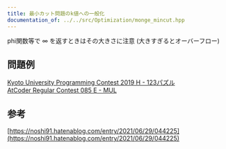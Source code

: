 ```yaml
---
title: 最小カット問題のk値への一般化
documentation_of: ../../src/Optimization/monge_mincut.hpp
---
```

phi関数等で ∞ を返すときはその大きさに注意 (大きすぎるとオーバーフロー)

## 問題例
[Kyoto University Programming Contest 2019 H - 123パズル](https://atcoder.jp/contests/kupc2019/tasks/kupc2019_h) \
[AtCoder Regular Contest 085 E - MUL](https://atcoder.jp/contests/arc085/tasks/arc085_c)

## 参考
[https://noshi91.hatenablog.com/entry/2021/06/29/044225](https://noshi91.hatenablog.com/entry/2021/06/29/044225)